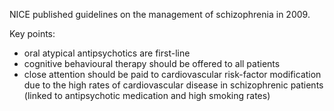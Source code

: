 NICE published guidelines on the management of schizophrenia in 2009\.  
  
Key points:  
* oral atypical antipsychotics are first\-line
* cognitive behavioural therapy should be offered to all patients
* close attention should be paid to cardiovascular risk\-factor modification due to the high rates of cardiovascular disease in schizophrenic patients (linked to antipsychotic medication and high smoking rates)

